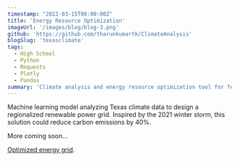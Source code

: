 ```yaml
---
timestamp: "2022-03-15T00:00:00Z"
title: 'Energy Resource Optimization'
imageUrl: '/images/blog/blog-3.png'
github: 'https://github.com/tharunkumartk/ClimateAnalysis'
blogSlug: 'texasclimate'
tags:
  - High School
  - Python
  - Requests
  - Plotly
  - Pandas
summary: 'Climate analysis and energy resource optimization tool for Texas, featuring data visualization and modeling to improve renewable energy deployment strategies.'
---
```


Machine learning model analyzing Texas climate data to design a regionalized renewable power grid. Inspired by the 2021 winter storm, this solution could reduce carbon emissions by 40%. 

More coming soon...

[Optimized energy grid](/images/project/FinalMap.png).
